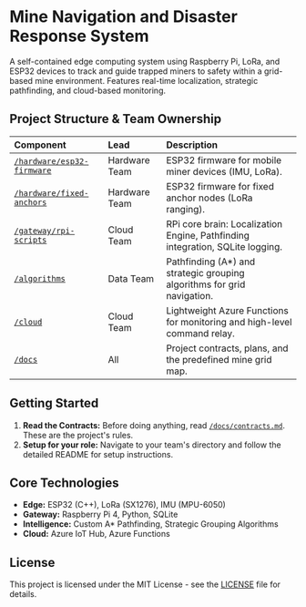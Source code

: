 # Mine Navigation and Disaster Response System

A self-contained edge computing system using Raspberry Pi, LoRa, and ESP32 devices to track and guide trapped miners to safety within a grid-based mine environment. Features real-time localization, strategic pathfinding, and cloud-based monitoring.

## Project Structure & Team Ownership

| Component | Lead | Description |
| :--- | :--- | :--- |
| [`/hardware/esp32-firmware`](./hardware/esp32-firmware/README.md) | Hardware Team | ESP32 firmware for mobile miner devices (IMU, LoRa). |
| [`/hardware/fixed-anchors`](./hardware/fixed-anchors/README.md) | Hardware Team | ESP32 firmware for fixed anchor nodes (LoRa ranging). |
| [`/gateway/rpi-scripts`](./gateway/rpi-scripts/README.md) | Cloud Team | RPi core brain: Localization Engine, Pathfinding integration, SQLite logging. |
| [`/algorithms`](./algorithms/README.md) | Data Team | Pathfinding (A*) and strategic grouping algorithms for grid navigation. |
| [`/cloud`](./cloud/azure-functions/README.md) | Cloud Team | Lightweight Azure Functions for monitoring and high-level command relay. |
| [`/docs`](./docs/contracts.md) | All | Project contracts, plans, and the predefined mine grid map. |

## Getting Started

1.  **Read the Contracts:** Before doing anything, read [`/docs/contracts.md`](./docs/contracts.md). These are the project's rules.
2.  **Setup for your role:** Navigate to your team's directory and follow the detailed README for setup instructions.

## Core Technologies
- **Edge:** ESP32 (C++), LoRa (SX1276), IMU (MPU-6050)
- **Gateway:** Raspberry Pi 4, Python, SQLite
- **Intelligence:** Custom A* Pathfinding, Strategic Grouping Algorithms
- **Cloud:** Azure IoT Hub, Azure Functions

## License
This project is licensed under the MIT License - see the [LICENSE](LICENSE) file for details.
